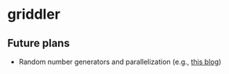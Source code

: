 # griddler

## Future plans

- Random number generators and parallelization (e.g., [this blog](https://albertcthomas.github.io/good-practices-random-number-generators/))
